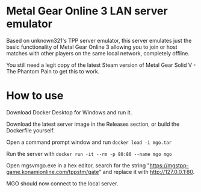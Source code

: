 Metal Gear Online 3 LAN server emulator
==========================

Based on unknown321's TPP server emulator, this server emulates just the basic functionality of Metal Gear Online 3 allowing you to join or host matches with other players on the same local network, completely offline.

You still need a legit copy of the latest Steam version of Metal Gear Solid V - The Phantom Pain to get this to work.

How to use
==========================
Download Docker Desktop for Windows and run it.

Download the latest server image in the Releases section, or build the Dockerfile yourself.

Open a command prompt window and run ```docker load -i mgo.tar```

Run the server with ```docker run -it --rm -p 80:80 --name mgo mgo```

Open mgsvmgo.exe in a hex editor, search for the string "https://mgstpp-game.konamionline.com/tppstm/gate" and replace it with http://127.0.0.1:80.

MGO should now connect to the local server.